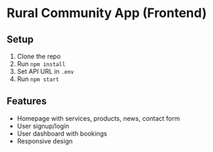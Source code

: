 # Rural Community App (Frontend)

## Setup

1. Clone the repo
2. Run `npm install`
3. Set API URL in `.env`
4. Run `npm start`

## Features

- Homepage with services, products, news, contact form
- User signup/login
- User dashboard with bookings
- Responsive design

